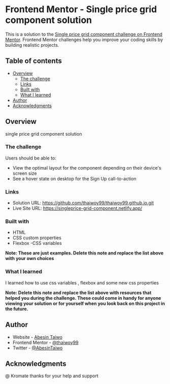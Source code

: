 # Frontend Mentor - Single price grid component solution

This is a solution to the [Single price grid component challenge on Frontend Mentor](https://www.frontendmentor.io/challenges/single-price-grid-component-5ce41129d0ff452fec5abbbc). Frontend Mentor challenges help you improve your coding skills by building realistic projects. 

## Table of contents

- [Overview](#overview)
  - [The challenge](#the-challenge)
  - [Links](#links)
  - [Built with](#built-with)
  - [What I learned](#what-i-learned)
- [Author](#author)
- [Acknowledgments](#acknowledgments)


## Overview
single price grid component solution
### The challenge

Users should be able to:

- View the optimal layout for the component depending on their device's screen size
- See a hover state on desktop for the Sign Up call-to-action


### Links

- Solution URL: https://github.com/thaiwoy99/thaiwoy99.github.io.git
- Live Site URL: https://singleprice-grid-component.netlify.app/



### Built with

- HTML
- CSS custom properties
- Flexbox
-CSS variables
 

**Note: These are just examples. Delete this note and replace the list above with your own choices**

### What I learned

I learned how to use css variables , flexbox and some new css properties


**Note: Delete this note and replace the list above with resources that helped you during the challenge. These could come in handy for anyone viewing your solution or for yourself when you look back on this project in the future.**

## Author

- Website - [Abesin Taiwo](https://www.your-site.com)
- Frontend Mentor - [@thaiwoy99](https://www.frontendmentor.io/profile/thaiwoy99)
- Twitter - [@AbesinTaiwo](https://www.twitter.com/AbesinTaiwo)



## Acknowledgments

@ Kromate thanks for your help and support
